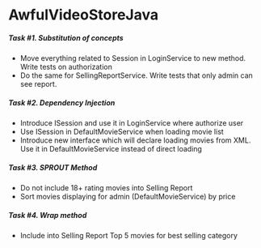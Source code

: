 AwfulVideoStoreJava
===================

##### Task #1. Substitution of concepts
 - Move everything related to Session in LoginService to new method. Write tests on authorization
 - Do the same for SellingReportService. Write tests that only admin can see report.

##### Task #2. Dependency Injection
 - Introduce ISession and use it in LoginService where authorize user
 - Use ISession in DefaultMovieService when loading movie list
 - Introduce new interface which will declare loading movies from XML. Use it in DefaultMovieService instead of direct loading

##### Task #3. SPROUT Method
 - Do not include 18+ rating movies into Selling Report
 - Sort movies displaying for admin (DefaultMovieService) by price

##### Task #4. Wrap method
 - Include into Selling Report Top 5 movies for best selling category
